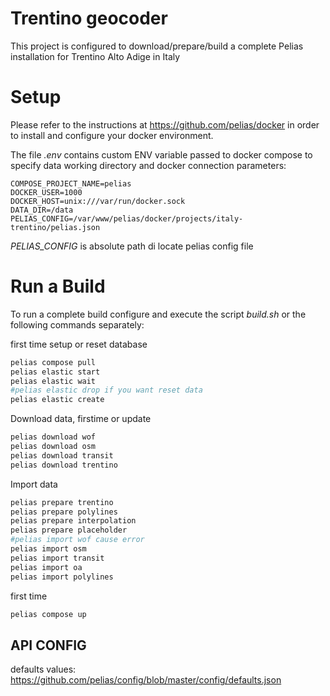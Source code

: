 
# Trentino geocoder
This project is configured to download/prepare/build a complete Pelias installation for Trentino Alto Adige in Italy

# Setup
Please refer to the instructions at https://github.com/pelias/docker in order to install and configure your docker environment.

The file *.env* contains custom ENV variable passed to docker compose to specify
data working directory and docker connection parameters:
```
COMPOSE_PROJECT_NAME=pelias
DOCKER_USER=1000
DOCKER_HOST=unix:///var/run/docker.sock
DATA_DIR=/data
PELIAS_CONFIG=/var/www/pelias/docker/projects/italy-trentino/pelias.json
```
*PELIAS_CONFIG* is absolute path di locate pelias config file

# Run a Build
To run a complete build configure and execute the script *build.sh*
or the following commands separately:

first time setup or reset database
```bash
pelias compose pull
pelias elastic start
pelias elastic wait
#pelias elastic drop if you want reset data
pelias elastic create
```

Download data, firstime or update
```bash
pelias download wof
pelias download osm
pelias download transit
pelias download trentino
```

Import data
```bash
pelias prepare trentino
pelias prepare polylines
pelias prepare interpolation
pelias prepare placeholder
#pelias import wof cause error
pelias import osm
pelias import transit
pelias import oa
pelias import polylines
```

first time
```bash
pelias compose up
```

## API CONFIG

defaults values:
https://github.com/pelias/config/blob/master/config/defaults.json
